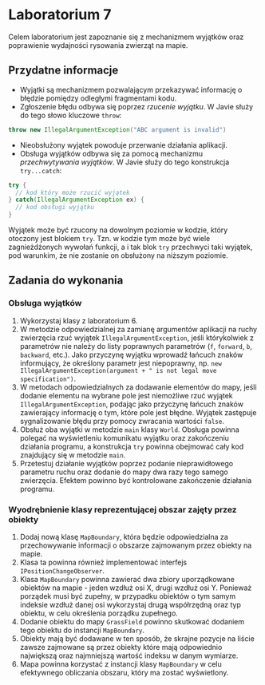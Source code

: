 # Laboratorium 7

Celem laboratorium jest zapoznanie się z mechanizmem wyjątków oraz poprawienie wydajności rysowania zwierząt na mapie.

## Przydatne informacje

* Wyjątki są mechanizmem pozwalającym przekazywać informację o błędzie pomiędzy odległymi fragmentami kodu.
* Zgłoszenie błędu odbywa się poprzez *rzucenie wyjątku*. W Javie służy do tego słowo kluczowe `throw`:

```java
throw new IllegalArgumentException("ABC argument is invalid")
```
* Nieobsłużony wyjątek powoduje przerwanie działania aplikacji.
* Obsługa wyjątków odbywa się za pomocą mechanizmu *przechwytywania wyjątków*. W Javie służy do tego konstrukcja
  `try...catch`:

```java
try {
  // kod który może rzucić wyjątek
} catch(IllegalArgumentException ex) {
  // kod obsługi wyjątku
}
```
Wyjątek może być rzucony na dowolnym poziomie w kodzie, który otoczony jest blokiem `try`. Tzn. w kodzie tym może być
wiele zagnieżdżonych wywołań funkcji, a i tak blok `try` przechwyci taki wyjątek, pod warunkim, że nie zostanie on obsłużony
na niższym poziomie.

## Zadania do wykonania

### Obsługa wyjątków

1. Wykorzystaj klasy z laboratorium 6.
2. W metodzie odpowiedzialnej za zamianę argumentów aplikacji na ruchy zwierzęcia rzuć wyjątek `IllegalArgumentException`,
  jeśli którykolwiek z parametrów nie należy do listy poprawnych parametrów (`f`, `forward`, `b`, `backward`, etc.).
  Jako przyczynę wyjątku wprowadź łańcuch znaków informujący, że określony parametr jest niepoprawny, np.
  `new IllegalArgumentException(argument + " is not legal move specification")`.
3. W metodach odpowiedzialnych za dodawanie elementów do mapy, jeśli dodanie elementu na wybrane pole jest niemożliwe
   rzuć wyjątek `IllegalArgumentException`, podając jako przyczynę łańcuch znaków zawierający
   informację o tym, które pole jest błędne. Wyjątek zastępuje sygnalizowanie błędu przy pomocy zwracania wartości `false`.
4. Obsłuż oba wyjątki w metodzie `main` klasy `World`. Obsługa powinna polegać na wyświetleniu komunikatu wyjątku
   oraz zakończeniu działania programu, a konstrukcja `try` powinna obejmować cały kod znajdujący się w metodzie `main`.
4. Przetestuj działanie wyjątków poprzez podanie nieprawidłowego parametru ruchu oraz dodanie do mapy dwa razy tego
   samego zwierzęcia. Efektem powinno być kontrolowane zakończenie działania programu.

### Wyodrębnienie klasy reprezentującej obszar zajęty przez obiekty

1. Dodaj nową klasę `MapBoundary`, która będzie odpowiedzialna za przechowywanie informacji o obszarze zajmowanym przez
   obiekty na mapie.
2. Klasa ta powinna również implementować interfejs `IPositionChangeObserver`.
3. Klasa `MapBoundary` powinna zawierać dwa zbiory uporządkowane obiektów na mapie - jeden wzdłuż osi X, drugi wzdłuż
   osi Y. Ponieważ porządek musi być zupełny, w przypadku obiektów o tym samym indeksie wzdłuż danej osi wykorzystaj
   drugą współrzędną oraz typ obiektu, w celu określenia porządku zupełnego.
4. Dodanie obiektu do mapy `GrassField` powinno skutkować dodaniem tego obiektu do instancji
   `MapBoundary`.
5. Obiekty mają być dodawane w ten sposób, że skrajne pozycje na liście zawsze zajmowane są przez obiekty które mają
   odpowiednio największą oraz najmniejszą wartość indeksu w danym wymiarze.
7. Mapa powinna korzystać z instancji klasy `MapBoundary` w celu efektywnego obliczania obszaru, który ma zostać
   wyświetlony.
